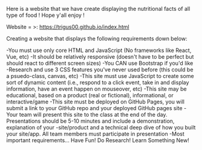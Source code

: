 Here is a website that we have create displaying the nutritional facts of all type of food ! Hope y'all enjoy ! 

Website = >: https://trigus00.github.io/index.html



Creating a website that displays the following requirements down below: 

-You must use only core HTML and  JavaScript (No frameworks like React, Vue, etc)
-It should be relatively responsive (doesn't have to be perfect but should react to different screen sizes)
-You CAN use Bootstrap if you'd like
-Research and use 3 CSS features you've never used before (this could be a psuedo-class, canvas, etc)
-This site must use JavaScript to create some sort of dynamic content (i.e., respond to a click event, take in and display information, have an event happen on       mouseover, etc)
-This site may be educational, based on a product (real or fictional), informational, or interactive/game
-This site must be deployed on GitHub Pages, you will submit a link to your GitHub repo and your deployed GitHub pages site
-Your team will present this site to the class at the end of the day.  Presentations should be 5-10 minutes and include a demonstration, explanation of your -site/product and a technical deep dive of how you built your site/app.  All team members must participate in presentation
-Most important requirements... Have Fun!  Do Research!  Learn Something New!


